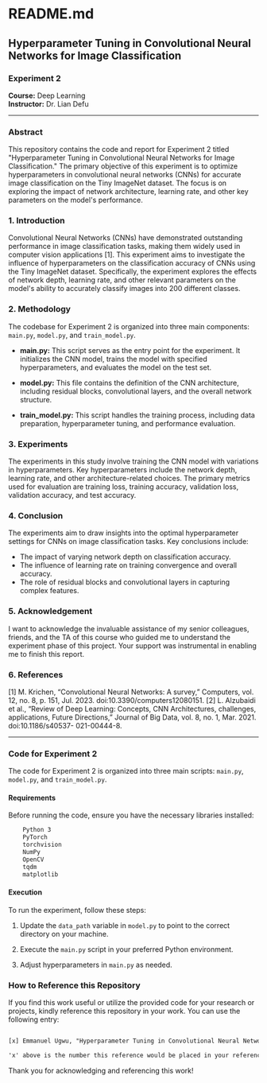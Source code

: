 # README.md

## Hyperparameter Tuning in Convolutional Neural Networks for Image Classification

### Experiment 2

**Course:** Deep Learning  
**Instructor:** Dr. Lian Defu


---

### Abstract

This repository contains the code and report for Experiment 2 titled "Hyperparameter Tuning in Convolutional Neural Networks for Image Classification." The primary objective of this experiment is to optimize hyperparameters in convolutional neural networks (CNNs) for accurate image classification on the Tiny ImageNet dataset. The focus is on exploring the impact of network architecture, learning rate, and other key parameters on the model's performance.

### 1. Introduction

Convolutional Neural Networks (CNNs) have demonstrated outstanding performance in image classification tasks, making them widely used in computer vision applications [1]. This experiment aims to investigate the influence of hyperparameters on the classification accuracy of CNNs using the Tiny ImageNet dataset. Specifically, the experiment explores the effects of network depth, learning rate, and other relevant parameters on the model's ability to accurately classify images into 200 different classes.

### 2. Methodology

The codebase for Experiment 2 is organized into three main components: `main.py`, `model.py`, and `train_model.py`.

- **main.py:** This script serves as the entry point for the experiment. It initializes the CNN model, trains the model with specified hyperparameters, and evaluates the model on the test set.

- **model.py:** This file contains the definition of the CNN architecture, including residual blocks, convolutional layers, and the overall network structure.

- **train_model.py:** This script handles the training process, including data preparation, hyperparameter tuning, and performance evaluation.

### 3. Experiments

The experiments in this study involve training the CNN model with variations in hyperparameters. Key hyperparameters include the network depth, learning rate, and other architecture-related choices. The primary metrics used for evaluation are training loss, training accuracy, validation loss, validation accuracy, and test accuracy.

### 4. Conclusion

The experiments aim to draw insights into the optimal hyperparameter settings for CNNs on image classification tasks. Key conclusions include:

- The impact of varying network depth on classification accuracy.
- The influence of learning rate on training convergence and overall accuracy.
- The role of residual blocks and convolutional layers in capturing complex features.

### 5. Acknowledgement

I want to acknowledge the invaluable assistance of my senior colleagues, friends, and the TA of this course who guided me to understand the experiment phase of this project. Your support was instrumental in enabling me to finish this report.

### 6. References

[1] M. Krichen, “Convolutional Neural Networks: A survey,” Computers, vol. 12, no. 8, p. 151, Jul. 
2023. doi:10.3390/computers12080151.
[2] L. Alzubaidi et al., “Review of Deep Learning: Concepts, CNN Architectures, challenges, 
applications, Future Directions,” Journal of Big Data, vol. 8, no. 1, Mar. 2021. doi:10.1186/s40537-
021-00444-8. 

---

### Code for Experiment 2

The code for Experiment 2 is organized into three main scripts: `main.py`, `model.py`, and `train_model.py`.

#### Requirements

Before running the code, ensure you have the necessary libraries installed:

```bash
    Python 3
    PyTorch
    torchvision
    NumPy
    OpenCV
    tqdm
    matplotlib
```

#### Execution

To run the experiment, follow these steps:

1. Update the `data_path` variable in `model.py` to point to the correct directory on your machine.

2. Execute the `main.py` script in your preferred Python environment.

3. Adjust hyperparameters in `main.py` as needed.

### How to Reference this Repository

If you find this work useful or utilize the provided code for your research or projects, kindly reference this repository in your work. You can use the following entry:

```latex

[x] Emmanuel Ugwu, "Hyperparameter Tuning in Convolutional Neural Networks for Image Classification, 2023. GitHub Repository. [Online]. Available: [GitHub](https://github.com/UEmmanuel5/deep-learning-ustc-2023/tree/master/Exp2).

'x' above is the number this reference would be placed in your reference section.
```

Thank you for acknowledging and referencing this work!